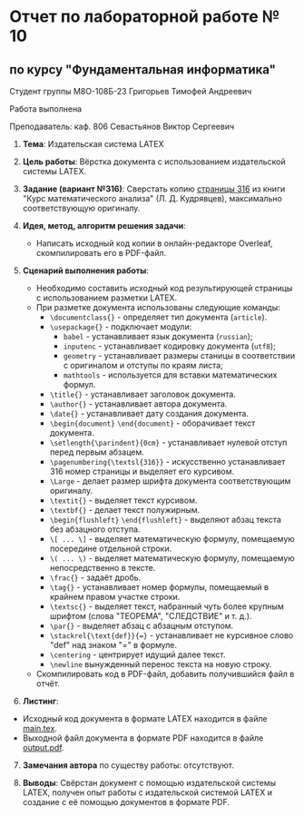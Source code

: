 # Отчет по лабораторной работе № 10
## по курсу "Фундаментальная информатика"

Студент группы М8О-108Б-23 Григорьев Тимофей Андреевич

Работа выполнена

Преподаватель: каф. 806 Севастьянов Виктор Сергеевич

1. **Тема**: Издательская система LATEX
2. **Цель работы**: Вёрстка документа с использованием издательской системы LATEX.
3. **Задание (вариант №316)**: Сверстать копию [страницы 316](input.pdf) из книги "Курс математического анализа" 
(Л. Д. Кудрявцев), максимально соответствующую оригиналу.

4. **Идея, метод, алгоритм решения задачи**:
    - Написать исходный код копии в онлайн-редакторе Overleaf, скомпилировать его в PDF-файл.
5. **Сценарий выполнения работы**:
   - Необходимо составить исходный код результирующей страницы с использованием разметки LATEX.
   - При разметке документа использованы следующие команды:
        - ```\documentclass{}``` - определяет тип документа (```article```).
        - ```\usepackage{}```  - подключает модули:
          - ```babel``` - устанавливает язык документа (```russian```);
          - ```inputenc``` - устанавливает кодировку документа (```utf8```);
          - ```geometry``` - устанавливает размеры станицы в соответствии с оригиналом и отступы по краям листа;
          - ```mathtools``` - используется для вставки математических формул.
        - ```\title{}``` - устанавливает заголовок документа.
        - ```\author{}``` - устанавливает автора документа.
        - ```\date{}``` - устанавливает дату создания документа.
        - ```\begin{document}``` ```\end{document}``` - оборачивает текст документа.
        - ```\setlength{\parindent}{0cm}``` - устанавливает нулевой отступ перед первым абзацем.
        - ```\pagenumbering{\textsl{316}}``` - искусственно устанавливает 316 номер страницы и выделяет его курсивом.
        - ```\Large``` - делает размер шрифта документа соответствующим оригиналу.
        - ```\textit{}``` - выделяет текст курсивом.
        - ```\textbf{}``` - делает текст полужирным.
        - ```\begin{flushleft}``` ```\end{flushleft}``` - выделяют абзац текста без абзацного отступа.
        - ```\[ ... \]``` - выделяет математическую формулу, помещаемую посередине отдельной строки.
        - ```\( ... \)``` - выделяет математическую формулу, помещаемую непосредственно в тексте.
        - ```\frac{}``` - задаёт дробь.
        - ```\tag{}``` - устанавливает номер формулы, помещаемый в крайнем правом участке строки.
        - ```\textsc{}``` - выделяет текст, набранный чуть более крупным шрифтом (слова "ТЕОРЕМА", "СЛЕДСТВИЕ" и т. д.).
        - ```\par{}``` - выделяет абзац с абзацным отступом.
        - ```\stackrel{\text{def}}{=}``` - устанавливает не курсивное слово "def" над знаком "=" в формуле.
        - ```\centering``` - центрирует идущий далее текст.
        - ```\newline```  вынужденный перенос текста на новую строку.
   - Скомпилировать код в PDF-файл, добавить получившийся файл в отчёт.


6. **Листинг**:
- Исходный код документа в формате LATEX находится в файле [main.tex](main.tex).
- Выходной файл документа в формате PDF находится в файле [output.pdf](output.pdf).


7. **Замечания автора** по существу работы: отсутствуют.


8. **Выводы**: Свёрстан документ с помощью издательской системы LATEX, получен опыт работы с издательской 
системой LATEX и создание с её помощью документов в формате PDF.
